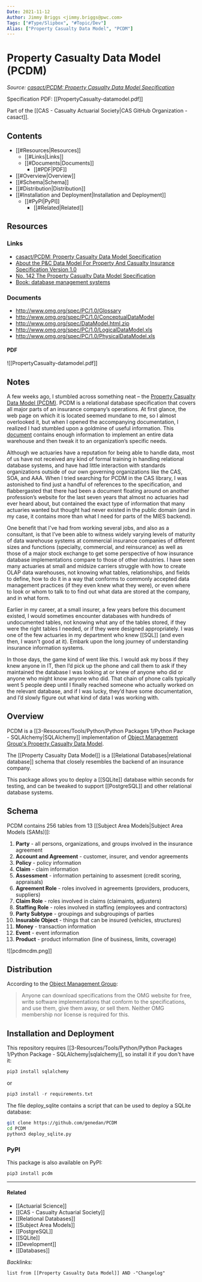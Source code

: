 ```yaml
---
Date: 2021-11-12
Author: Jimmy Briggs <jimmy.briggs@pwc.com>
Tags: ["#Type/Slipbox", "#Topic/Dev"]
Alias: ["Property Casualty Data Model", "PCDM"]
---
```


# Property Casualty Data Model (PCDM)

*Source: [casact/PCDM: Property Casualty Data Model Specification](https://github.com/casact/PCDM)*

Specification PDF: [[PropertyCasualty-datamodel.pdf]]

Part of the [[CAS - Casualty Actuarial Society|CAS GitHub Organization - casact]].

## Contents

- [[#Resources|Resources]]
	- [[#Links|Links]]
	- [[#Documents|Documents]]
		- [[#PDF|PDF]]
- [[#Overview|Overview]]
- [[#Schema|Schema]]
- [[#Distribution|Distribution]]
- [[#Installation and Deployment|Installation and Deployment]]
	- [[#PyPI|PyPI]]
		- [[#Related|Related]]

## Resources

### Links

- [casact/PCDM: Property Casualty Data Model Specification](https://github.com/casact/PCDM)
- [About the P&C Data Model For Property And Casualty Insurance Specification Version 1.0](https://www.omg.org/spec/PC/About-PC/)
- [No. 142 The Property Casualty Data Model Specification](https://genedan.com/no-142-the-property-casualty-data-model-specification/)
- [Book: database management systems](https://www.amazon.com/Modern-Database-Management-Jeffrey-Hoffer/dp/0136088392/ref=sr_1_4?dchild=1&keywords=modern+database+management&qid=1594612041&sr=8-4)

### Documents

- http://www.omg.org/spec/PC/1.0/Glossary  
- http://www.omg.org/spec/PC/1.0/ConceptualDataModel  
- http://www.omg.org/spec/DataModel.html.zip  
- http://www.omg.org/spec/PC/1.0/LogicalDataModel.xls  
- http://www.omg.org/spec/PC/1.0/PhysicalDataModel.xls

#### PDF

![[PropertyCasualty-datamodel.pdf]]


## Notes

A few weeks ago, I stumbled across something neat – the [Property Casualty Data Model (PCDM)](https://www.omg.org/spec/PC/About-PC/). PCDM is a relational database specification that covers all major parts of an insurance company’s operations. At first glance, the web page on which it is located seemed mundane to me, so I almost overlooked it, but when I opened the accompanying documentation, I realized I had stumbled upon a goldmine of useful information. This [document](https://www.omg.org/spec/PC/1.0/PDF) contains enough information to implement an entire data warehouse and then tweak it to an organization’s specific needs.

Although we actuaries have a reputation for being able to handle data, most of us have not received any kind of formal training in handling relational database systems, and have had little interaction with standards organizations outside of our own governing organizations like the CAS, SOA, and AAA. When I tried searching for PCDM in the CAS library, I was astonished to find just a handful of references to the specification, and flabbergasted that there had been a document floating around on another profession’s website for the last seven years that almost no actuaries had ever heard about, but contained the exact type of information that many actuaries wanted but thought had never existed in the public domain (and in my case, it contains more than what I need for parts of the MIES backend).

One benefit that I've had from working several jobs, and also as a consultant, is that I’ve been able to witness widely varying levels of maturity of data warehouse systems at commercial insurance companies of different sizes and functions (specialty, commercial, and reinsurance) as well as those of a major stock exchange to get some perspective of how insurance database implementations compare to those of other industries. I have seen many actuaries at small and midsize carriers struggle with how to create OLAP data warehouses, not knowing what tables, relationships, and fields to define, how to do it in a way that conforms to commonly accepted data management practices (if they even knew what they were), or even where to look or whom to talk to to find out what data are stored at the company, and in what form.

Earlier in my career, at a small insurer, a few years before this document existed, I would sometimes encounter databases with hundreds of undocumented tables, not knowing what any of the tables stored, if they were the right tables I needed, or if they were designed appropriately. I was one of the few actuaries in my department who knew [[SQL]] (and even then, I wasn't good at it). Embark upon the long journey of understanding insurance information systems.

In those days, the game kind of went like this. I would ask my boss if they knew anyone in IT, then I’d pick up the phone and call them to ask if they maintained the database I was looking at or knew of anyone who did or anyone who might know anyone who did. That chain of phone calls typically went 5 people deep until I finally reached someone who actually worked on the relevant database, and if I was lucky, they’d have some documentation, and I’d slowly figure out what kind of data I was working with.


## Overview

PCDM is a [[3-Resources/Tools/Python/Python Packages 1/Python Package - SQLAlchemy|SQLAlchemy]] implementation of [Object Management Group's Property Casualty Data Model](https://www.omg.org/spec/PC/About-PC/). 

The [[Property Casualty Data Model]] is a [[Relational Databases|relational database]] schema that closely resembles the backend of an insurance company. 

This package allows you to deploy a [[SQLite]] database within seconds for testing, and can be tweaked to support [[PostgreSQL]] and other relational database systems.

## Schema

PCDM contains 256 tables from 13 [[Subject Area Models|Subject Area Models (SAMs)]]:

1.  **Party** - all persons, organizations, and groups involved in the insurance agreement
2.  **Account and Agreement** - customer, insurer, and vendor agreements
3.  **Policy** - policy information
4.  **Claim** - claim information
5.  **Assessment** - information pertaining to assesment (credit scoring, appraisals)
6.  **Agreement Role** - roles involved in agreements (providers, producers, suppliers)
7.  **Claim Role** - roles involved in claims (claimaints, adjusters)
8.  **Staffing Role** - roles involved in staffing (employees and contractors)
9.  **Party Subtype** - groupings and subgroupings of parties
10.  **Insurable Object** - things that can be insured (vehicles, structures)
11.  **Money** - transaction information
12.  **Event** - event information
13.  **Product** - product information (line of business, limits, coverage)


![[pcdmcdm.png]]

## Distribution

According to the [Object Management Group](https://www.omg.org/gettingstarted/overview.htm#Free):

>Anyone can download specifications from the OMG website for free, write software implementations that conform to the specifications, and use them, give them away, or sell them. Neither OMG membership nor license is required for this.


## Installation and Deployment

This repository requires [[3-Resources/Tools/Python/Python Packages 1/Python Package - SQLAlchemy|sqlalchemy]], so install it if you don't have it:

```python
pip3 install sqlalchemy
```

or

```python
pip3 install -r requirements.txt
```

The file deploy_sqlite contains a script that can be used to deploy a SQLite database:

```bash
git clone https://github.com/genedan/PCDM
cd PCDM
python3 deploy_sqlite.py
```

### PyPI

This package is also available on PyPI:

```python
pip3 install pcdm
```



***

#### Related

- [[Actuarial Science]]
- [[CAS - Casualty Actuarial Society]]
- [[Relational Databases]]
- [[Subject Area Models]]
- [[PostgreSQL]]
- [[SQLite]]
- [[Development]]
- [[Databases]]

*Backlinks:*

```dataview
list from [[Property Casualty Data Model]] AND -"Changelog"
```